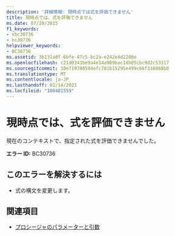 ```yaml
---
description: '詳細情報: 現時点では式を評価できません'
title: 現時点では、式を評価できません
ms.date: 07/20/2015
f1_keywords:
- vbc30736
- bc30736
helpviewer_keywords:
- BC30736
ms.assetid: 3b131a8f-6bfe-47c5-bc2a-e242e4d2288e
ms.openlocfilehash: c21d0343be9a4e14a989bac1dbd5cbc9d2c53317
ms.sourcegitcommit: 10e719780594efc781b15295e499c66f316068b8
ms.translationtype: MT
ms.contentlocale: ja-JP
ms.lasthandoff: 02/14/2021
ms.locfileid: "100481559"
---
```

# <a name="expression-cannot-be-evaluated-at-this-time"></a>現時点では、式を評価できません

現在のコンテキストで、指定された式を評価できませんでした。  
  
 **エラー ID:** BC30736  
  
## <a name="to-correct-this-error"></a>このエラーを解決するには  
  
- 式の構文を変更します。  
  
## <a name="see-also"></a>関連項目

- [プロシージャのパラメーターと引数](../programming-guide/language-features/procedures/procedure-parameters-and-arguments.md)
